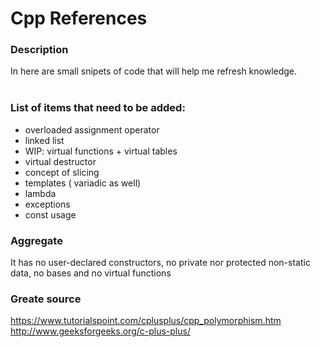 # Cpp References
### Description
In here are small snipets of code that will help me refresh knowledge.</br>
</br>

### List of items that need to be added:
* overloaded assignment operator
* linked list
* WIP: virtual functions + virtual tables 
* virtual destructor
* concept of slicing
* templates ( variadic as well)
* lambda
* exceptions
* const usage


### Aggregate 
It has no user-declared constructors, no private nor protected non-static data, no bases and no virtual functions

### Greate source
https://www.tutorialspoint.com/cplusplus/cpp_polymorphism.htm</br>
http://www.geeksforgeeks.org/c-plus-plus/


